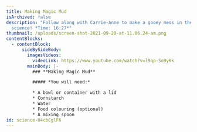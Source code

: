 ```yaml
---
title: Making Magic Mud
isArchived: false
description: "Follow along with Carrie-Anne to make a gooey mess in the name of
  science! *Time: 16:27*"
thumbnail: /uploads/screen-shot-2021-09-20-at-11.06.24-am.png
contentBlocks:
  - contentBlock:
      sideBySideBody:
        imagesVideos:
          videoLink: https://www.youtube.com/watch?v=l9qp-So9yKk
        mainBody: |-
          ### **Making Magic Mud**

          ##### *You will need:* 

          * A bowl or container with a lid 
          * Cornstarch
          * Water
          * Food colouring (optional)
          * A mixing spoon
id: science-U4cbCglF6
---
```

